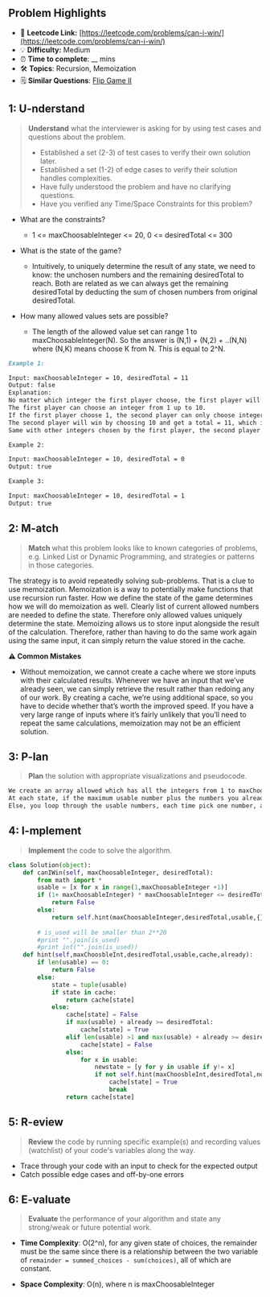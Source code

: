 ## Problem Highlights

* 🔗 **Leetcode Link:** [https://leetcode.com/problems/can-i-win/](https://leetcode.com/problems/can-i-win/)
* 💡 **Difficulty:** Medium
* ⏰ **Time to complete**: __ mins
* 🛠️ **Topics**: Recursion, Memoization
* 🗒️ **Similar Questions**: [Flip Game II](https://leetcode.com/problems/flip-game-ii/)
    
## 1: U-nderstand
 
> **Understand** what the interviewer is asking for by using test cases and questions about the problem.
> 
> - Established a set (2-3) of test cases to verify their own solution later.
> - Established a set (1-2) of edge cases to verify their solution handles complexities.
> - Have fully understood the problem and have no clarifying questions.
> - Have you verified any Time/Space Constraints for this problem?

- What are the constraints?
  - 1 <= maxChoosableInteger <= 20, 0 <= desiredTotal <= 300

- What is the state of the game?
  - Intuitively, to uniquely determine the result of any state, we need to know: the unchosen numbers and the remaining desiredTotal to reach. Both are related as we can always get the remaining desiredTotal by deducting the sum of chosen numbers from original desiredTotal. 

- How many allowed values sets are possible? 
  - The length of the allowed value set can range 1 to maxChoosableInteger(N). So the answer is (N,1) + (N,2) + ..(N,N) where (N,K) means choose K from N. This is equal to 2^N.


```markdown
Example 1:

Input: maxChoosableInteger = 10, desiredTotal = 11
Output: false
Explanation:
No matter which integer the first player choose, the first player will lose.
The first player can choose an integer from 1 up to 10.
If the first player choose 1, the second player can only choose integers from 2 up to 10.
The second player will win by choosing 10 and get a total = 11, which is >= desiredTotal.
Same with other integers chosen by the first player, the second player will always win.

Example 2:

Input: maxChoosableInteger = 10, desiredTotal = 0
Output: true

Example 3:

Input: maxChoosableInteger = 10, desiredTotal = 1
Output: true
```   
    
## 2: M-atch

<!-- See https://docs.google.com/document/d/1hYT1hoOJ6pFIt8A5q-PIZmYP7pB4WqlzyUJgFx9x2mY/edit#heading=h.ya2de4n4zsds for list of algorithms based on question type-->

> **Match** what this problem looks like to known categories of problems, e.g. Linked List or Dynamic Programming, and strategies or patterns in those categories.

The strategy is to avoid repeatedly solving sub-problems. That is a clue to use memoization. Memoization is a way to potentially make functions that use recursion run faster.  How we define the state of the game determines how we will do memoization as well. Clearly list of current allowed numbers are needed to define the state. Therefore only allowed values uniquely determine the state. Memoizing allows us to store input alongside the result of the calculation. Therefore, rather than having to do the same work again using the same input, it can simply return the value stored in the cache.

**⚠️ Common Mistakes**

* Without memoization, we cannot create a cache where we store inputs with their calculated results. Whenever we have an input that we’ve already seen, we can simply retrieve the result rather than redoing any of our work. By creating a cache, we’re using additional space, so you have to decide whether that’s worth the improved speed. If you have a very large range of inputs where it’s fairly unlikely that you’ll need to repeat the same calculations, memoization may not be an efficient solution.


## 3: P-lan

> **Plan** the solution with appropriate visualizations and pseudocode.


```markdown
We create an array allowed which has all the integers from 1 to maxChoosableInteger.
At each state, if the maximum usable number plus the numbers you already summed up (denote as already) is greater than the desired total, it means you can definitely win at this state.
Else, you loop through the usable numbers, each time pick one number, and see whether your opponent can win at the new state. If he can't, then you can win. (Really, I don't see the logic here, hope someone can explain. Isn't there a situation where none of us can definitely win?) And remember to cache the result.
```

## 4: I-mplement

> **Implement** the code to solve the algorithm.

```python
class Solution(object):
    def canIWin(self, maxChoosableInteger, desiredTotal):
        from math import *
        usable = [x for x in range(1,maxChoosableInteger +1)]
        if (1+ maxChoosableInteger) * maxChoosableInteger <= desiredTotal:
            return False
        else:
            return self.hint(maxChoosableInteger,desiredTotal,usable,{},0)
        
        # is_used will be smaller than 2**20
        #print "".join(is_used)
        #print int("".join(is_used))
    def hint(self,maxChoosbleInt,desiredTotal,usable,cache,already):
        if len(usable) == 0:
            return False
        else:
            state = tuple(usable)
            if state in cache:
                return cache[state]
            else:
                cache[state] = False
                if max(usable) + already >= desiredTotal:
                    cache[state] = True
                elif len(usable) >1 and max(usable) + already >= desiredTotal:
                    cache[state] = False
                else:
                    for x in usable:
                        newstate = [y for y in usable if y!= x]
                        if not self.hint(maxChoosbleInt,desiredTotal,newstate,cache,already + x):
                            cache[state] = True
                            break
                return cache[state]   
```

    
## 5: R-eview

> **Review** the code by running specific example(s) and recording values (watchlist) of your code's variables along the way.

- Trace through your code with an input to check for the expected output
- Catch possible edge cases and off-by-one errors

## 6: E-valuate

> **Evaluate** the performance of your algorithm and state any strong/weak or future potential work.

* **Time Complexity**: O(2^n), for any given state of choices, the remainder must be the same since there is a relationship between the two variable of `remainder = summed_choices - sum(choices)`, all of which are constant.

* **Space Complexity**: O(n), where n is maxChoosableInteger